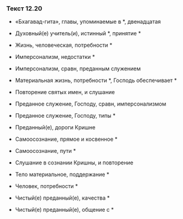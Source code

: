 ### Текст 12.20

- «Бхагавад-гита», главы, упоминаемые в *, двенадцатая

- Духовный(е) учитель(и), истинный *, принятие *

- Жизнь, человеческая, потребности *

- Имперсонализм, недостатки *

- Имперсонализм, сравн, преданным служением

- Материальная жизнь, потребности *, Господь обеспечивает *

- Повторение святых имен, и слушание

- Преданное служение, Господу, сравн, имперсонализмом

- Преданное служение, Господу, типы *

- Преданный(е), дороги Кришне

- Самоосознание, прямое и косвенное *

- Самоосознание, пути *

- Слушание в сознании Кришны, и повторение

- Тело материальное, поддержание *

- Человек, потребности *

- Чистый(е) преданный(е), качества *

- Чистый(е) преданный(е), общение с *
	
